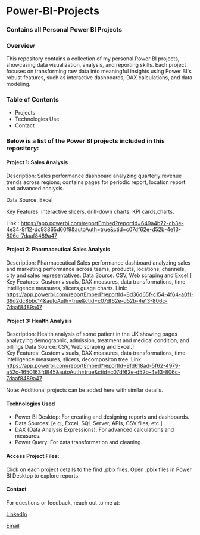 # Power-BI-Projects
### Contains all Personal Power BI Projects

### Overview
This repository contains a collection of my personal Power BI projects, showcasing data visualization, analysis, and reporting skills. Each project focuses on transforming raw data into meaningful insights using Power BI's robust features, such as interactive dashboards, DAX calculations, and data modeling.

### Table of Contents

* Projects
* Technologies Use
* Contact

### Below is a list of the Power BI projects included in this repository:

#### Project 1: Sales Analysis  

Description: Sales performance dashboard analyzing quarterly revenue trends across regions; contains pages for periodic report, location report and advanced analysis.
  
Data Source: Excel 

Key Features: Interactive slicers, drill-down charts, KPI cards,charts.  

Link : https://app.powerbi.com/reportEmbed?reportId=649a4b72-cb3e-4e34-8f12-dc93865d60f9&autoAuth=true&ctid=c07df62e-d52b-4e13-806c-7daaf8489a47

#### Project 2: Pharmaceutical Sales Analysis 

Description: Pharmaceutical Sales performance dashboard analyzing sales and marketing performance across teams, products, locations, channels, city and sales representatives.
Data Source: CSV, Web scraping and Excel.]  
Key Features: Custom visuals, DAX measures, data transformations, time intelligence measures, slicers,guage charts.
Link: https://app.powerbi.com/reportEmbed?reportId=8d36d65f-c154-4f64-a0f1-39d2dc8bbc14&autoAuth=true&ctid=c07df62e-d52b-4e13-806c-7daaf8489a47


#### Project 3: Health Analysis 

Description: Health analysis of some patient in the UK showing pages analyzying demographic, admission, treatment and medical condition, and billings 
Data Source: CSV, Web scraping and Excel.]  
Key Features: Custom visuals, DAX measures, data transformations, time intelligence measures, slicers, decompositon tree.
Link: https://app.powerbi.com/reportEmbed?reportId=9fd618ad-5f62-4979-a52c-1650163fd845&autoAuth=true&ctid=c07df62e-d52b-4e13-806c-7daaf8489a47


Note: Additional projects can be added here with similar details.

#### Technologies Used

* Power BI Desktop: For creating and designing reports and dashboards.
* Data Sources: [e.g., Excel, SQL Server, APIs, CSV files, etc.]
* DAX (Data Analysis Expressions): For advanced calculations and measures.
* Power Query: For data transformation and cleaning.


#### Access Project Files:
Click on each project details to the find .pbix files.
Open .pbix files in Power BI Desktop to explore reports.

#### Contact
For questions or feedback, reach out to me at: 

[LinkedIn](https://www.linkedin.com/in/maryamgbemisola/)

[Email](maryamgbemisolabusinessanalyst@gmail.com)



